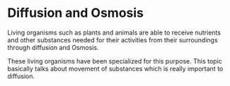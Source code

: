 # Diffusion and Osmosis

Living organisms such as plants and animals are able to receive nutrients and other substances needed for their activities from their surroundings through diffusion and Osmosis.

These living organisms have been specialized for this purpose.  This topic basically talks about movement of substances which is really important to diffusion. 
